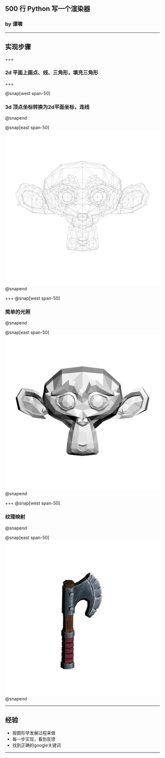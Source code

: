 ## 500 行 Python 写一个渲染器

### by 谭啸

---

## 实现步骤

+++

### 2d 平面上画点、线、三角形，填充三角形

+++

@snap[west span-50]
### 3d 顶点坐标转换为2d平面坐标，连线
@snapend



@snap[east span-50]
![](monkey_wireframe.png)
@snapend

+++
@snap[west span-50]
### 简单的光照
@snapend


@snap[east span-50]
![](monkey_zbuffer.png)
@snapend


+++
@snap[west span-50]
### 纹理映射
@snapend

@snap[east span-50]
![](axe.png)
@snapend

---

## 经验

* 按图形学发展过程来做
* 每一步实现，看到反馈
* 找到正确的google关键词

---
